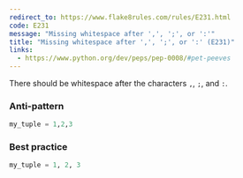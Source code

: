 ```yaml
---
redirect_to: https://www.flake8rules.com/rules/E231.html
code: E231
message: "Missing whitespace after ',', ';', or ':'"
title: "Missing whitespace after ',', ';', or ':' (E231)"
links:
  - https://www.python.org/dev/peps/pep-0008/#pet-peeves
---
```


There should be whitespace after the characters `,`, `;`, and `:`.

### Anti-pattern

```python
my_tuple = 1,2,3
```

### Best practice

```python
my_tuple = 1, 2, 3
```
